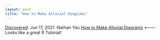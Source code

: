 ```yaml
---
layout: post
title: "How to Make Alluvial Diagrams"
---
```

[Discovered](http://rolandtanglao.com/2020/07/29/p1-blogthis-checkvist-list-links-to-blog/): Jun 17, 2021. Nathan Yau  [How to Make Alluvial Diagrams](https://flowingdata.com/2021/06/16/how-to-make-alluvial-diagrams/) <--- Looks like a great R Tutorial!
